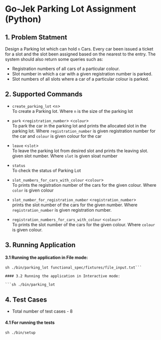 # Go-Jek Parking Lot Assignment (Python)

## 1. Problem Statment
Design a Parking lot which can hold `n` Cars. Every car been issued a ticket for a slot and the slot been assigned based on the nearest to the entry. The system should also return some queries such as:

- Registration numbers of all cars of a particular colour.
- Slot number in which a car with a given registration number is parked.
- Slot numbers of all slots where a car of a particular colour is parked.



## 2. Supported Commands

- `create_parking_lot` <`n`>   
To create a Parking lot. Where `n` is the size of the parking lot

- `park` <`registration_number`> <`colour`>   
To park the car in the parking lot and prints the allocated slot in the parking lot. Where `registration_number` is given registration number for the car and `colour` is given colour for the car

- `leave` <`slot`>   
To leave the parking lot from desired slot and prints the leaving slot. given slot number. Where `slot` is given sloat number

- `status`   
To check the status of Parking Lot

- `slot_numbers_for_cars_with_colour` <`colour`>   
To prints the registration number of the cars for the given colour. Where `color` is given colour

- `slot_number_for_registration_number` <`registration_number`>   
prints the slot number of the cars for the given number. Where `registration_number` is given registration number.

- `registration_numbers_for_cars_with_colour` <`colour`>   
To prints the slot number of the cars for the given colour.  Where `colour` is given colour.

## 3. Running Application
#### 3.1 Running the application in File mode:

```
sh ./bin/parking_lot functional_spec/fixtures/file_input.txt```

#### 3.2 Running the application in Interactive mode:

```sh ./bin/parking_lot
```

## 4. Test Cases
- Total number of test cases - 8

#### 4.1 For running the tests

```
sh ./bin/setup
```





